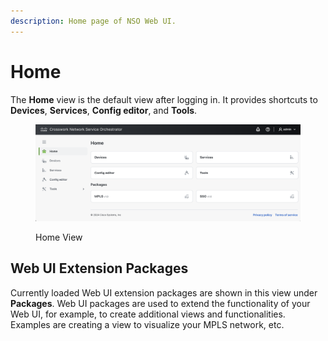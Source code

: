 ```yaml
---
description: Home page of NSO Web UI.
---
```


# Home

The **Home** view is the default view after logging in. It provides shortcuts to **Devices**, **Services**, **Config editor**, and **Tools**.

<figure><img src="../../images/home-view.png" alt=""><figcaption><p>Home View</p></figcaption></figure>

## Web UI Extension Packages

Currently loaded Web UI extension packages are shown in this view under **Packages**. Web UI packages are used to extend the functionality of your Web UI, for example, to create additional views and functionalities. Examples are creating a view to visualize your MPLS network, etc.
